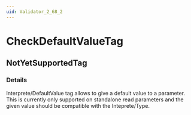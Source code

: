 ```yaml
---
uid: Validator_2_68_2
---
```


# CheckDefaultValueTag

## NotYetSupportedTag

<!-- Description, Properties, ... sections are auto-generated. -->
<!-- REPLACE ME AUTO-GENERATION -->

### Details

Interprete/DefaultValue tag allows to give a default value to a parameter.
This is currently only supported on standalone read parameters and the given value should be compatible with the Inteprete/Type.

<!-- Uncomment to add example code -->
<!--### Example code-->
